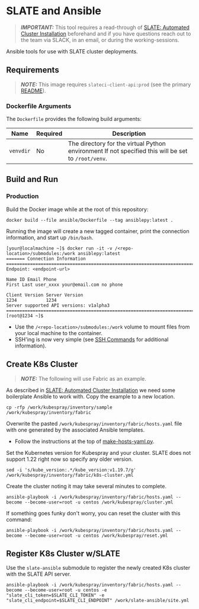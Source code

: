 # SLATE and Ansible

> **_IMPORTANT:_** This tool requires a read-through of [SLATE: Automated Cluster Installation](https://slateci.io/docs/cluster/automated/prerequisites.html) beforehand and if you have questions reach out to the team via SLACK, in an email, or during the working-sessions.

Ansible tools for use with SLATE cluster deployments.

## Requirements

> **_NOTE:_** This image requires `slateci-client-api:prod` (see the primary [README](/README.md)).

### Dockerfile Arguments

The `Dockerfile` provides the following build arguments:

| Name | Required | Description |
| --- | --- | --- |
| `venvdir` | No | The directory for the virtual Python environment If not specified this will be set to `/root/venv`. |

## Build and Run

### Production

Build the Docker image while at the root of this repository:

```shell
docker build --file ansible/Dockerfile --tag ansiblepy:latest .
```

Running the image will create a new tagged container, print the connection information, and start up `/bin/bash`.

```shell
[your@localmachine ~]$ docker run -it -v /<repo-location>/submodules:/work ansiblepy:latest
======= Connection Information ========================================================================
Endpoint: <endpoint-url>

Name ID Email Phone
First Last user_xxxx your@email.com no phone

Client Version Server Version
1234           1234          
Server supported API versions: v1alpha3
=======================================================================================================
[root@1234 ~]$
```

* Use the `/<repo-location>/submodules:/work` volume to mount files from your local machine to the container.
* SSH'ing is now very simple (see [SSH Commands](/README.md#ssh-commands) for additional information).

## Create K8s Cluster

> **_NOTE:_** The following will use Fabric as an example.

As described in [SLATE: Automated Cluster Installation](https://slateci.io/docs/cluster/automated/prerequisites.html) we need some boilerplate Ansible to work with. Copy the example to a new location.

```shell
cp -rfp /work/kubespray/inventory/sample /work/kubespray/inventory/fabric
```

Overwrite the pasted `/work/kubespray/inventory/fabric/hosts.yaml` file with one generated by the associated Ansible templates.
* Follow the instructions at the top of [make-hosts-yaml.py](/ansible/templates/fabric/make-hosts-yaml.py).

Set the Kubernetes version for Kubespray and your cluster. SLATE does not support 1.22 right now so specify any older version.

```shell
sed -i 's/kube_version:.*/kube_version:v1.19.7/g' /work/kubespray/inventory/fabric/k8s-cluster.yml
```

Create the cluster noting it may take several minutes to complete.

```shell
ansible-playbook -i /work/kubespray/inventory/fabric/hosts.yaml --become --become-user=root -u centos /work/kubespray/cluster.yml
```

If something goes funky don't worry, you can reset the cluster with this command:

```shell
ansible-playbook -i /work/kubespray/inventory/fabric/hosts.yaml --become --become-user=root -u centos /work/kubespray/reset.yml
```

## Register K8s Cluster w/SLATE

Use the `slate-ansible` submodule to register the newly created K8s cluster with the SLATE API server.

```shell
ansible-playbook -i /work/kubespray/inventory/fabric/hosts.yaml --become --become-user=root -u centos -e "slate_cli_token=$SLATE_CLI_TOKEN" -e "slate_cli_endpoint=$SLATE_CLI_ENDPOINT" /work/slate-ansible/site.yml
```